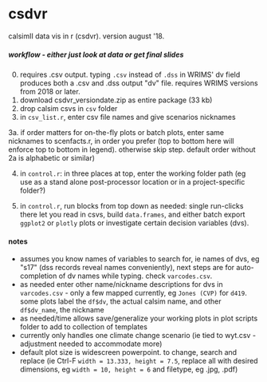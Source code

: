 # csdvr
 calsimII data vis in r (csdvr). version august '18.
 
##### workflow - either just look at data or get final slides

0. requires .csv output. typing `.csv` instead of `.dss` in WRIMS' dv field produces both a .csv and .dss output "dv" file. requires WRIMS 
   versions from 2018 or later.
1. download csdvr_versiondate.zip as entire package (33 kb) 
3. drop calsim csvs in `csv` folder
2. in `csv_list.r`, enter csv file names and give scenarios nicknames

3a.  if order matters for on-the-fly plots or batch plots, enter same nicknames to scenfacts.r, in order you prefer (top to bottom here will enforce top to bottom in legend). otherwise skip step.  default order without 2a is alphabetic or similar)

4. in `control.r`: in three places at top, enter the working folder path (eg use as a stand alone post-processor location or in a project-specific folder?)

5. in `control.r`, run blocks from top down as needed: single run-clicks there let you read in csvs, build `data.frames`, and either batch export `ggplot2` or `plotly` plots or investigate certain decision variables (dvs). 

#### notes #####
- assumes you know names of variables to search for, ie names of dvs, eg "s17" (dss records reveal names conveniently), next steps are for auto-completion of dv names while typing. check `varcodes.csv`.
- as needed enter other name/nickname descriptions for dvs in `varcodes.csv` - only a few mapped currently, eg `Jones (CVP)` for `d419`. some plots label the `df$dv`, the actual calsim name, and other `df$dv_name`, the nickname
- as needed/time allows save/generalize your working plots in plot scripts folder to add to collection of templates
- currently only handles one climate change scenario (ie tied to wyt.csv - adjustment needed to accommodate more)
- default plot size is widescreen powerpoint. to change, search and replace (ie Ctrl-F `width = 13.333, height = 7.5`, replace all with 
  desired dimensions, eg `width = 10, height = 6` and filetype, eg .jpg, .pdf)

